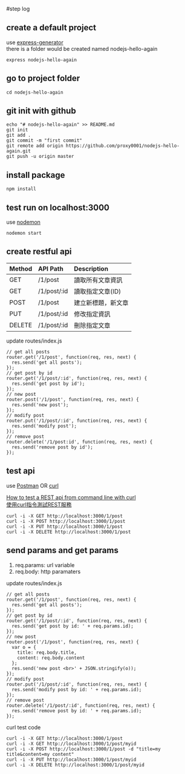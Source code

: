 #step log

## create a default project

use [express-generator](https://www.npmjs.com/package/express-generator)  
there is a folder would be created named nodejs-hello-again

<!-- code block -->
    express nodejs-hello-again

## go to project folder

<!-- code block -->    
    cd nodejs-hello-again

## git init with github

<!-- code block -->
    echo "# nodejs-hello-again" >> README.md
    git init
    git add .
    git commit -m "first commit"
    git remote add origin https://github.com/proxy0001/nodejs-hello-again.git
    git push -u origin master

## install package

<!-- code block -->
    npm install

## test run on localhost:3000
use [nodemon](https://www.npmjs.com/package/nodemon)
<!-- code block -->
    nodemon start

## create restful api

| Method | API Path | Description
|:-----|:-----|:-----
| GET | /1/post | 讀取所有文章資訊
| GET | /1/post/:id | 讀取指定文章(ID)
| POST | /1/post | 建立新標題，新文章
| PUT | /1/post/:id | 修改指定資訊
| DELETE | /1/post/:id | 刪除指定文章

update routes/index.js
<!-- code block -->
    // get all posts
    router.get('/1/post', function(req, res, next) {
      res.send('get all posts');
    });
    // get post by id
    router.get('/1/post/:id', function(req, res, next) {
      res.send('get post by id');
    });
    // new post
    router.post('/1/post', function(req, res, next) {
      res.send('new post');
    });
    // modify post
    router.put('/1/post/:id', function(req, res, next) {
      res.send('modify post');
    });
    // remove post
    router.delete('/1/post:id', function(req, res, next) {
      res.send('remove post by id');
    });
   
## test api
use [Postman](http://www.getpostman.com/) OR [curl](https://developer.apple.com/legacy/library/documentation/Darwin/Reference/ManPages/man1/curl.1.html)  

[How to test a REST api from command line with curl](http://www.codingpedia.org/ama/how-to-test-a-rest-api-from-command-line-with-curl/)  
[使用curl指令測試REST服務](http://blog.kent-chiu.com/2013/08/14/testing-rest-with-curl-command.html)

<!-- code block -->
    curl -i -X GET http://localhost:3000/1/post
    curl -i -X POST http://localhost:3000/1/post
    curl -i -X PUT http://localhost:3000/1/post
    curl -i -X DELETE http://localhost:3000/1/post

## send params and get params

1. req.params: url variable
2. req.body: http paramaters

update routes/index.js
<!-- code block -->
    // get all posts
    router.get('/1/post', function(req, res, next) {
      res.send('get all posts');
    });
    // get post by id
    router.get('/1/post/:id', function(req, res, next) {
      res.send('get post by id: ' + req.params.id);
    });
    // new post
    router.post('/1/post', function(req, res, next) {
      var o = {
        title: req.body.title,
        content: req.body.content
      };
      res.send('new post <br>' + JSON.stringify(o));
    });
    // modify post
    router.put('/1/post/:id', function(req, res, next) {
      res.send('modify post by id: ' + req.params.id);
    });
    // remove post
    router.delete('/1/post/:id', function(req, res, next) {
      res.send('remove post by id: ' + req.params.id);
    }); 

curl test code
<!-- code block -->
    curl -i -X GET http://localhost:3000/1/post
    curl -i -X GET http://localhost:3000/1/post/myid
    curl -i -X POST http://localhost:3000/1/post -d "title=my title&content=my content"
    curl -i -X PUT http://localhost:3000/1/post/myid
    curl -i -X DELETE http://localhost:3000/1/post/myid
